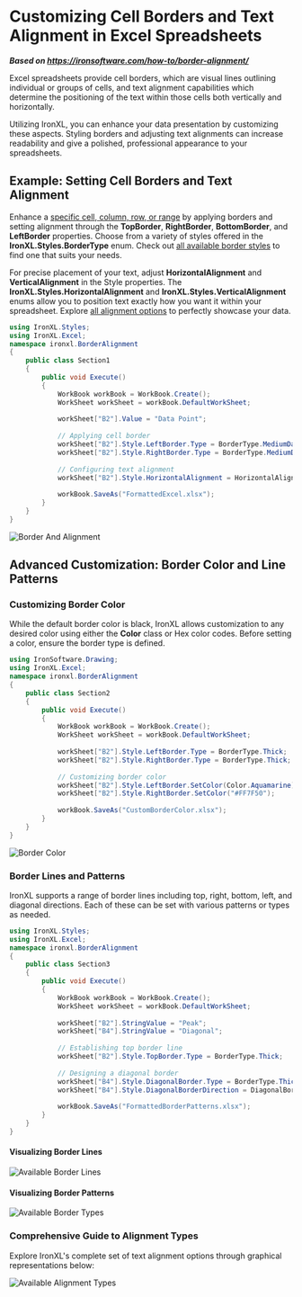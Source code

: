 # Customizing Cell Borders and Text Alignment in Excel Spreadsheets

***Based on <https://ironsoftware.com/how-to/border-alignment/>***


Excel spreadsheets provide cell borders, which are visual lines outlining individual or groups of cells, and text alignment capabilities which determine the positioning of the text within those cells both vertically and horizontally.

Utilizing IronXL, you can enhance your data presentation by customizing these aspects. Styling borders and adjusting text alignments can increase readability and give a polished, professional appearance to your spreadsheets.

## Example: Setting Cell Borders and Text Alignment

Enhance a [specific cell, column, row, or range](https://ironsoftware.com/csharp/excel/how-to/select-range/) by applying borders and setting alignment through the **TopBorder**, **RightBorder**, **BottomBorder**, and **LeftBorder** properties. Choose from a variety of styles offered in the **IronXL.Styles.BorderType** enum. Check out [all available border styles](#anchor-available-border-type) to find one that suits your needs.

For precise placement of your text, adjust **HorizontalAlignment** and **VerticalAlignment** in the Style properties. The **IronXL.Styles.HorizontalAlignment** and **IronXL.Styles.VerticalAlignment** enums allow you to position text exactly how you want it within your spreadsheet. Explore [all alignment options](#anchor-available-border-type) to perfectly showcase your data.

```cs
using IronXL.Styles;
using IronXL.Excel;
namespace ironxl.BorderAlignment
{
    public class Section1
    {
        public void Execute()
        {
            WorkBook workBook = WorkBook.Create();
            WorkSheet workSheet = workBook.DefaultWorkSheet;
            
            workSheet["B2"].Value = "Data Point";
            
            // Applying cell border
            workSheet["B2"].Style.LeftBorder.Type = BorderType.MediumDashed;
            workSheet["B2"].Style.RightBorder.Type = BorderType.MediumDashed;
            
            // Configuring text alignment
            workSheet["B2"].Style.HorizontalAlignment = HorizontalAlignment.Center;
            
            workBook.SaveAs("FormattedExcel.xlsx");
        }
    }
}
```

<div  class="content-img-align-center">
    <div class="center-image-wrapper">
         <img src="https://ironsoftware.com/static-assets/excel/how-to/border-alignment/set-border-alignment.webp" alt="Border And Alignment" class="img-responsive add-shadow">
    </div>
</div>

## Advanced Customization: Border Color and Line Patterns

### Customizing Border Color

While the default border color is black, IronXL allows customization to any desired color using either the **Color** class or Hex color codes. Before setting a color, ensure the border type is defined.

```cs
using IronSoftware.Drawing;
using IronXL.Excel;
namespace ironxl.BorderAlignment
{
    public class Section2
    {
        public void Execute()
        {
            WorkBook workBook = WorkBook.Create();
            WorkSheet workSheet = workBook.DefaultWorkSheet;
            
            workSheet["B2"].Style.LeftBorder.Type = BorderType.Thick;
            workSheet["B2"].Style.RightBorder.Type = BorderType.Thick;
            
            // Customizing border color
            workSheet["B2"].Style.LeftBorder.SetColor(Color.Aquamarine);
            workSheet["B2"].Style.RightBorder.SetColor("#FF7F50");
            
            workBook.SaveAs("CustomBorderColor.xlsx");
        }
    }
}
```

<div  class="content-img-align-center">
    <div class="center-image-wrapper">
         <img src="https://ironsoftware.com/static-assets/excel/how-to/border-alignment/set-border-color.webp" alt="Border Color" class="img-responsive add-shadow">
    </div>
</div>

### Border Lines and Patterns

IronXL supports a range of border lines including top, right, bottom, left, and diagonal directions. Each of these can be set with various patterns or types as needed.

```cs
using IronXL.Styles;
using IronXL.Excel;
namespace ironxl.BorderAlignment
{
    public class Section3
    {
        public void Execute()
        {
            WorkBook workBook = WorkBook.Create();
            WorkSheet workSheet = workBook.DefaultWorkSheet;
            
            workSheet["B2"].StringValue = "Peak";
            workSheet["B4"].StringValue = "Diagonal";
            
            // Establishing top border line
            workSheet["B2"].Style.TopBorder.Type = BorderType.Thick;
            
            // Designing a diagonal border
            workSheet["B4"].Style.DiagonalBorder.Type = BorderType.Thick;
            workSheet["B4"].Style.DiagonalBorderDirection = DiagonalBorderDirection.Forward;
            
            workBook.SaveAs("FormattedBorderPatterns.xlsx");
        }
    }
}
```

#### Visualizing Border Lines

<div  class="content-img-align-center">
    <div class="center-image-wrapper">
         <img src="https://ironsoftware.com/static-assets/excel/how-to/border-alignment/border-line.webp" alt="Available Border Lines" class="img-responsive add-shadow">
    </div>
</div>

#### Visualizing Border Patterns

<div  class="content-img-align-center">
    <div class="center-image-wrapper">
         <img src="https://ironsoftware.com/static-assets/excel/how-to/border-alignment/border-types.webp" alt="Available Border Types" class="img-responsive add-shadow">
    </div>
</div>

### Comprehensive Guide to Alignment Types

Explore IronXL's complete set of text alignment options through graphical representations below:

<div  class="content-img-align-center">
    <div class="center-image-wrapper">
         <img src="https://ironsoftware.com/static-assets/excel/how-to/border-alignment/alignment-types.webp" alt="Available Alignment Types" class="img-responsive add-shadow">
    </div>
</div>